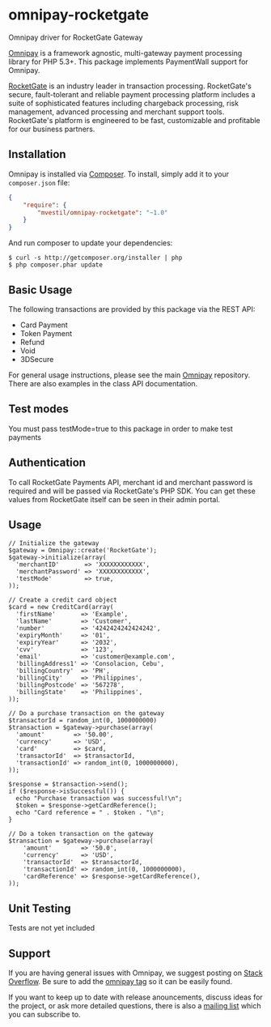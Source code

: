 # omnipay-rocketgate
Omnipay driver for RocketGate Gateway

[Omnipay](https://github.com/thephpleague/omnipay) is a framework agnostic, multi-gateway payment
processing library for PHP 5.3+. This package implements PaymentWall support for Omnipay.

[RocketGate](https://www.rocketgate.com/) is an industry leader in transaction processing. 
RocketGate's secure, fault-tolerant and reliable payment processing platform includes a suite of
 sophisticated features including chargeback processing, risk management, advanced processing 
 and merchant support tools. RocketGate's platform is engineered to be fast, customizable and profitable for our business partners.
## Installation

Omnipay is installed via [Composer](http://getcomposer.org/). To install, simply add it
to your `composer.json` file:

```json
{
    "require": {
        "mvestil/omnipay-rocketgate": "~1.0"
    }
}
```

And run composer to update your dependencies:

    $ curl -s http://getcomposer.org/installer | php
    $ php composer.phar update

## Basic Usage

The following transactions are provided by this package via the REST API:

* Card Payment
* Token Payment
* Refund
* Void
* 3DSecure

For general usage instructions, please see the main [Omnipay](https://github.com/thephpleague/omnipay)
repository.  There are also examples in the class API documentation.

## Test modes

You must pass testMode=true to this package in order to make test payments

## Authentication

To call RocketGate Payments API, merchant id and merchant password is required and will be passed
via RocketGate's PHP SDK. You can get these values from RocketGate itself can be seen in their admin portal.

## Usage
 
```
// Initialize the gateway
$gateway = Omnipay::create('RocketGate');
$gateway->initialize(array(
  'merchantID'       => 'XXXXXXXXXXXX',
  'merchantPassword' => 'XXXXXXXXXXXX',
  'testMode'         => true,
));

// Create a credit card object
$card = new CreditCard(array(
  'firstName'       => 'Example',
  'lastName'        => 'Customer',
  'number'          => '4242424242424242',
  'expiryMonth'     => '01',
  'expiryYear'      => '2032',
  'cvv'             => '123',
  'email'           => 'customer@example.com',
  'billingAddress1' => 'Consolacion, Cebu',
  'billingCountry'  => 'PH',
  'billingCity'     => 'Philippines',
  'billingPostcode' => '567278',
  'billingState'    => 'Philippines',
));

// Do a purchase transaction on the gateway
$transactorId = random_int(0, 1000000000)
$transaction = $gateway->purchase(array(
  'amount'        => '50.00',
  'currency'      => 'USD',
  'card'          => $card,
  'transactorId'  => $transactorId,
  'transactionId' => random_int(0, 1000000000),
));

$response = $transaction->send();
if ($response->isSuccessful()) {
  echo "Purchase transaction was successful!\n";
  $token = $response->getCardReference();
  echo "Card reference = " . $token . "\n";
}

// Do a token transaction on the gateway
$transaction = $gateway->purchase(array(
    'amount'        => '50.0',
    'currency'      => 'USD',
    'transactorId'  => $transactorId,
    'transactionId' => random_int(0, 1000000000),
    'cardReference' => $response->getCardReference(),
));
```

## Unit Testing

Tests are not yet included

## Support

If you are having general issues with Omnipay, we suggest posting on
[Stack Overflow](http://stackoverflow.com/). Be sure to add the
[omnipay tag](http://stackoverflow.com/questions/tagged/omnipay) so it can be easily found.

If you want to keep up to date with release anouncements, discuss ideas for the project,
or ask more detailed questions, there is also a [mailing list](https://groups.google.com/forum/#!forum/omnipay) which
you can subscribe to.
